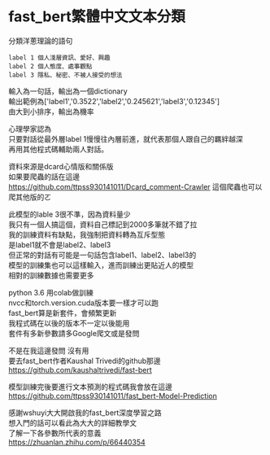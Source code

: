 # fast_bert繁體中文文本分類

分類洋蔥理論的語句

    label 1 個人淺層資訊、愛好、興趣
    label 2 個人態度、處事觀點
    label 3 隱私、秘密、不被人接受的想法

輸入為一句話，輸出為一個dictionary  
輸出範例為['label1','0.3522','label2','0.245621','label3','0.12345']  
由大到小排序，輸出為機率

心理學家認為  
只要對話從最外層label 1慢慢往內層前進，就代表那個人跟自己的羈絆越深  
再用其他程式碼輔助兩人對話。

資料來源是dcard心情版和關係版  
如果要爬蟲的話在這邊  
https://github.com/ttpss930141011/Dcard_comment-Crawler
這個爬蟲也可以爬其他版的ㄛ


此模型的lable 3很不準，因為資料量少  
我只有一個人搞這個，資料自己標記到2000多筆就不錯了拉  
我的訓練資料有缺點，我強制把資料轉為互斥型態  
是label1就不會是label2、label3  
但正常的對話有可能是一句話包含label1、label2、label3的  
模型的訓練集也可以這樣輸入，進而訓練出更貼近人的模型  
相對的訓練數據也需要更多


python 3.6 用colab做訓練  
nvcc和torch.version.cuda版本要一樣才可以跑  
fast_bert算是新套件，會頻繁更新  
我程式碼在以後的版本不一定以後能用  
套件有多新參數請多Google爬文或是發問  

不是在我這邊發問 沒有用  
要去fast_bert作者Kaushal Trivedi的github那邊  
https://github.com/kaushaltrivedi/fast-bert


模型訓練完後要進行文本預測的程式碼我會放在這邊  
https://github.com/ttpss930141011/fast_bert-Model-Prediction


感謝wshuyi大大開啟我的fast_bert深度學習之路  
想入門的話可以看此為大大的詳細教學文  
了解一下各參數所代表的意義  
https://zhuanlan.zhihu.com/p/66440354





